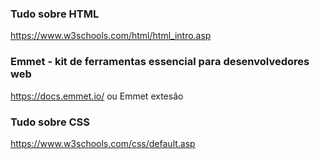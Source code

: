### Tudo sobre HTML

https://www.w3schools.com/html/html_intro.asp

### Emmet - kit de ferramentas essencial para desenvolvedores web

https://docs.emmet.io/ ou Emmet extesão

### Tudo sobre CSS

https://www.w3schools.com/css/default.asp
